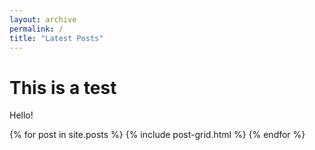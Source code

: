 ```yaml
---
layout: archive
permalink: /
title: "Latest Posts"
---
```

# This is a test
Hello!	


<div class="tiles">
{% for post in site.posts %}
	{% include post-grid.html %}
{% endfor %}
</div><!-- /.tiles -->
